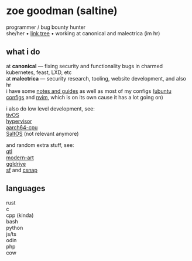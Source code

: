 # zoe goodman (saltine)

programmer / bug bounty hunter  
she/her • [link tree](saltytine.github.io/1/) • working at canonical and malectrica (im hr)  

## what i do

at **canonical** — fixing security and functionality bugs in charmed kubernetes, feast, LXD, etc  
at **malectrica** — security research, tooling, website development, and also hr  
i have some [notes and guides](https://github.com/saltytine/notes-and-guides) as well as most of my configs ([ubuntu configs](https://github.com/saltytine/Ubuntu-Configs) and [nvim](https://github.com/saltytine/nvim/), which is on its own cause it has a lot going on)  

i also do low level development, see:  
[tivOS](https://github.com/saltytine/tivOS)  
[hypervisor](https://github.com/saltytine/hypervisor)  
[aarch64-cpu](https://github.com/saltytine/aarch64-cpu)  
[SaltOS](https://github.com/saltytine/SaltOS) (not relevant anymore)  
  
and random extra stuff, see:  
[qtl](https://github.com/saltytine/qtl)  
[modern-art](https://github.com/saltytine/modern-art)  
[ggldrive](https://github.com/saltytine/ggldrive)  
[sf](https://github.com/saltytine/sf) and [csnap](https://github.com/saltytine/csnap)

## languages

rust  
c  
cpp (kinda)  
bash  
python  
js/ts  
odin  
php  
cow
